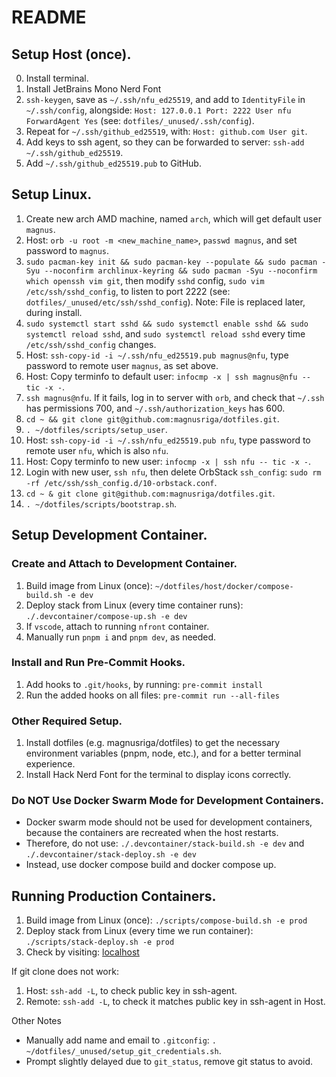 # README

## Setup Host (once).

0. Install terminal.
1. Install JetBrains Mono Nerd Font
2. `ssh-keygen`, save as `~/.ssh/nfu_ed25519`, and add to `IdentityFile` in `~/.ssh/config`, alongside: `Host: 127.0.0.1 Port: 2222 User nfu ForwardAgent Yes` (see: `dotfiles/_unused/.ssh/config`).
3. Repeat for `~/.ssh/github_ed25519`, with: `Host: github.com User git`.
4. Add keys to ssh agent, so they can be forwarded to server: `ssh-add ~/.ssh/github_ed25519`.
5. Add `~/.ssh/github_ed25519.pub` to GitHub.

## Setup Linux.

1.  Create new arch AMD machine, named `arch`, which will get default user `magnus`.
2.  Host: `orb -u root -m <new_machine_name>`, `passwd magnus`, and set password to `magnus`.
3.  `sudo pacman-key init && sudo pacman-key --populate && sudo pacman -Syu --noconfirm archlinux-keyring && sudo pacman -Syu --noconfirm which openssh vim git`,
    then modify `sshd` config, `sudo vim /etc/ssh/sshd_config`, to listen to port 2222 (see: `dotfiles/_unused/etc/ssh/sshd_config`). Note: File is replaced later, during install.
4.  `sudo systemctl start sshd && sudo systemctl enable sshd && sudo systemctl reload sshd`, and `sudo systemctl reload sshd` every time `/etc/ssh/sshd_config` changes.
5.  Host: `ssh-copy-id -i ~/.ssh/nfu_ed25519.pub magnus@nfu`, type password to remote user `magnus`, as set above.
6.  Host: Copy terminfo to default user: `infocmp -x | ssh magnus@nfu -- tic -x -`.
7.  `ssh magnus@nfu`. If it fails, log in to server with `orb`, and check that `~/.ssh` has permissions 700, and `~/.ssh/authorization_keys` has 600.
8.  `cd ~ && git clone git@github.com:magnusriga/dotfiles.git`.
9.  `. ~/dotfiles/scripts/setup_user`.
10. Host: `ssh-copy-id -i ~/.ssh/nfu_ed25519.pub nfu`, type password to remote user `nfu`, which is also `nfu`.
11. Host: Copy terminfo to new user: `infocmp -x | ssh nfu -- tic -x -`.
12. Login with new user, `ssh nfu`, then delete OrbStack `ssh_config`: `sudo rm -rf /etc/ssh/ssh_config.d/10-orbstack.conf`.
13. `cd ~ & git clone git@github.com:magnusriga/dotfiles.git`.
14. `. ~/dotfiles/scripts/bootstrap.sh`.

## Setup Development Container.

### Create and Attach to Development Container.

1. Build image from Linux (once): `~/dotfiles/host/docker/compose-build.sh -e dev`
2. Deploy stack from Linux (every time container runs): `./.devcontainer/compose-up.sh -e dev`
3. If `vscode`, attach to running `nfront` container.
4. Manually run `pnpm i` and `pnpm dev`, as needed.

### Install and Run Pre-Commit Hooks.

1. Add hooks to `.git/hooks`, by running: `pre-commit install`
2. Run the added hooks on all files: `pre-commit run --all-files`

### Other Required Setup.

1. Install dotfiles (e.g. magnusriga/dotfiles) to get the necessary environment
   variables (pnpm, node, etc.), and for a better terminal experience.
2. Install Hack Nerd Font for the terminal to display icons correctly.

### Do NOT Use Docker Swarm Mode for Development Containers.

- Docker swarm mode should not be used for development containers, because the containers are recreated when the host restarts.
- Therefore, do not use: `./.devcontainer/stack-build.sh -e dev` and `./.devcontainer/stack-deploy.sh -e dev`
- Instead, use docker compose build and docker compose up.

## Running Production Containers.

1. Build image from Linux (once): `./scripts/compose-build.sh -e prod`
2. Deploy stack from Linux (every time we run container): `./scripts/stack-deploy.sh -e prod`
3. Check by visiting: [localhost](http://localhost:3000)

If git clone does not work:

1. Host: `ssh-add -L`, to check public key in ssh-agent.
2. Remote: `ssh-add -L`, to check it matches public key in ssh-agent in Host.

Other Notes

- Manually add name and email to `.gitconfig`: `. ~/dotfiles/_unused/setup_git_credentials.sh`.
- Prompt slightly delayed due to `git_status`, remove git status to avoid.
